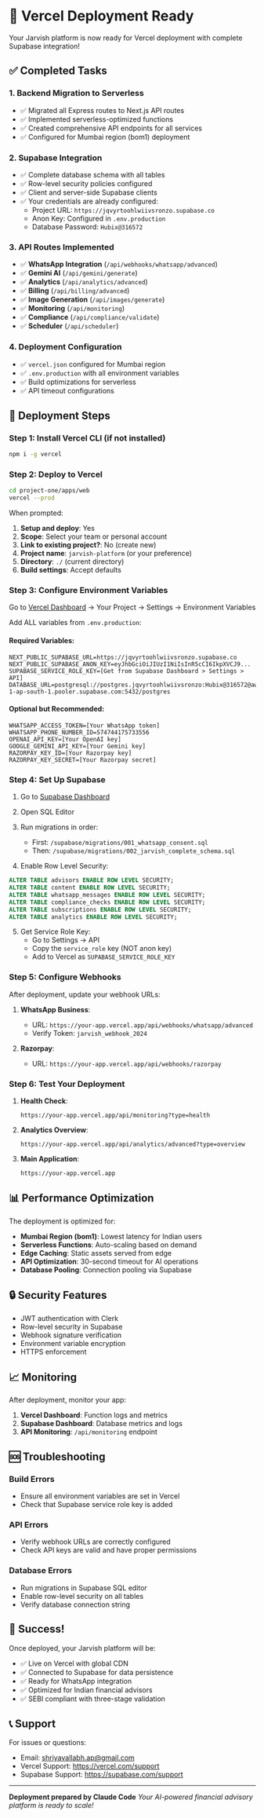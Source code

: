 # 🚀 Vercel Deployment Ready

Your Jarvish platform is now ready for Vercel deployment with complete Supabase integration!

## ✅ Completed Tasks

### 1. Backend Migration to Serverless
- ✅ Migrated all Express routes to Next.js API routes
- ✅ Implemented serverless-optimized functions
- ✅ Created comprehensive API endpoints for all services
- ✅ Configured for Mumbai region (bom1) deployment

### 2. Supabase Integration
- ✅ Complete database schema with all tables
- ✅ Row-level security policies configured
- ✅ Client and server-side Supabase clients
- ✅ Your credentials are already configured:
  - Project URL: `https://jqvyrtoohlwiivsronzo.supabase.co`
  - Anon Key: Configured in `.env.production`
  - Database Password: `Hubix@316572`

### 3. API Routes Implemented
- ✅ **WhatsApp Integration** (`/api/webhooks/whatsapp/advanced`)
- ✅ **Gemini AI** (`/api/gemini/generate`)
- ✅ **Analytics** (`/api/analytics/advanced`)
- ✅ **Billing** (`/api/billing/advanced`)
- ✅ **Image Generation** (`/api/images/generate`)
- ✅ **Monitoring** (`/api/monitoring`)
- ✅ **Compliance** (`/api/compliance/validate`)
- ✅ **Scheduler** (`/api/scheduler`)

### 4. Deployment Configuration
- ✅ `vercel.json` configured for Mumbai region
- ✅ `.env.production` with all environment variables
- ✅ Build optimizations for serverless
- ✅ API timeout configurations

## 🚀 Deployment Steps

### Step 1: Install Vercel CLI (if not installed)
```bash
npm i -g vercel
```

### Step 2: Deploy to Vercel
```bash
cd project-one/apps/web
vercel --prod
```

When prompted:
1. **Setup and deploy**: Yes
2. **Scope**: Select your team or personal account
3. **Link to existing project?**: No (create new)
4. **Project name**: `jarvish-platform` (or your preference)
5. **Directory**: `./` (current directory)
6. **Build settings**: Accept defaults

### Step 3: Configure Environment Variables

Go to [Vercel Dashboard](https://vercel.com/dashboard) → Your Project → Settings → Environment Variables

Add ALL variables from `.env.production`:

#### Required Variables:
```
NEXT_PUBLIC_SUPABASE_URL=https://jqvyrtoohlwiivsronzo.supabase.co
NEXT_PUBLIC_SUPABASE_ANON_KEY=eyJhbGciOiJIUzI1NiIsInR5cCI6IkpXVCJ9...
SUPABASE_SERVICE_ROLE_KEY=[Get from Supabase Dashboard > Settings > API]
DATABASE_URL=postgresql://postgres.jqvyrtoohlwiivsronzo:Hubix@316572@aws-1-ap-south-1.pooler.supabase.com:5432/postgres
```

#### Optional but Recommended:
```
WHATSAPP_ACCESS_TOKEN=[Your WhatsApp token]
WHATSAPP_PHONE_NUMBER_ID=574744175733556
OPENAI_API_KEY=[Your OpenAI key]
GOOGLE_GEMINI_API_KEY=[Your Gemini key]
RAZORPAY_KEY_ID=[Your Razorpay key]
RAZORPAY_KEY_SECRET=[Your Razorpay secret]
```

### Step 4: Set Up Supabase

1. Go to [Supabase Dashboard](https://app.supabase.com)
2. Open SQL Editor
3. Run migrations in order:
   - First: `/supabase/migrations/001_whatsapp_consent.sql`
   - Then: `/supabase/migrations/002_jarvish_complete_schema.sql`

4. Enable Row Level Security:
```sql
ALTER TABLE advisors ENABLE ROW LEVEL SECURITY;
ALTER TABLE content ENABLE ROW LEVEL SECURITY;
ALTER TABLE whatsapp_messages ENABLE ROW LEVEL SECURITY;
ALTER TABLE compliance_checks ENABLE ROW LEVEL SECURITY;
ALTER TABLE subscriptions ENABLE ROW LEVEL SECURITY;
ALTER TABLE analytics ENABLE ROW LEVEL SECURITY;
```

5. Get Service Role Key:
   - Go to Settings → API
   - Copy the `service_role` key (NOT anon key)
   - Add to Vercel as `SUPABASE_SERVICE_ROLE_KEY`

### Step 5: Configure Webhooks

After deployment, update your webhook URLs:

1. **WhatsApp Business**:
   - URL: `https://your-app.vercel.app/api/webhooks/whatsapp/advanced`
   - Verify Token: `jarvish_webhook_2024`

2. **Razorpay**:
   - URL: `https://your-app.vercel.app/api/webhooks/razorpay`

### Step 6: Test Your Deployment

1. **Health Check**:
   ```
   https://your-app.vercel.app/api/monitoring?type=health
   ```

2. **Analytics Overview**:
   ```
   https://your-app.vercel.app/api/analytics/advanced?type=overview
   ```

3. **Main Application**:
   ```
   https://your-app.vercel.app
   ```

## 📊 Performance Optimization

The deployment is optimized for:
- **Mumbai Region (bom1)**: Lowest latency for Indian users
- **Serverless Functions**: Auto-scaling based on demand
- **Edge Caching**: Static assets served from edge
- **API Optimization**: 30-second timeout for AI operations
- **Database Pooling**: Connection pooling via Supabase

## 🔒 Security Features

- JWT authentication with Clerk
- Row-level security in Supabase
- Webhook signature verification
- Environment variable encryption
- HTTPS enforcement

## 📈 Monitoring

After deployment, monitor your app:
1. **Vercel Dashboard**: Function logs and metrics
2. **Supabase Dashboard**: Database metrics and logs
3. **API Monitoring**: `/api/monitoring` endpoint

## 🆘 Troubleshooting

### Build Errors
- Ensure all environment variables are set in Vercel
- Check that Supabase service role key is added

### API Errors
- Verify webhook URLs are correctly configured
- Check API keys are valid and have proper permissions

### Database Errors
- Run migrations in Supabase SQL editor
- Enable row-level security on all tables
- Verify database connection string

## 🎉 Success!

Once deployed, your Jarvish platform will be:
- ✅ Live on Vercel with global CDN
- ✅ Connected to Supabase for data persistence
- ✅ Ready for WhatsApp integration
- ✅ Optimized for Indian financial advisors
- ✅ SEBI compliant with three-stage validation

## 📞 Support

For issues or questions:
- Email: shriyavallabh.ap@gmail.com
- Vercel Support: https://vercel.com/support
- Supabase Support: https://supabase.com/support

---

**Deployment prepared by Claude Code**
*Your AI-powered financial advisory platform is ready to scale!*